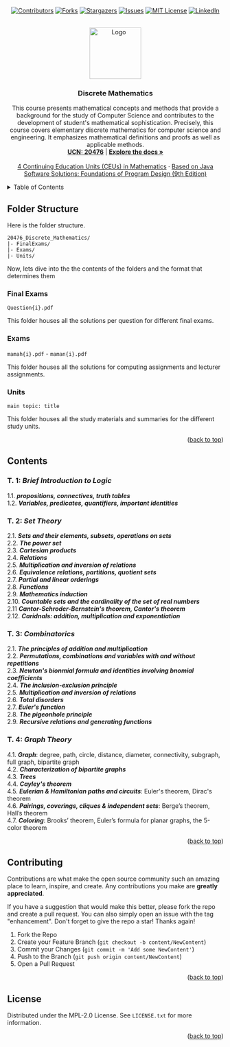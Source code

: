 <!-- Improved compatibility of back to top link: See: https://github.com/othneildrew/Best-README-Template/pull/73 -->
<a name="readme-top"></a>
<!--
*** Thanks for checking out the Best-README-Template. If you have a suggestion
*** that would make this better, please fork the repo and create a pull request
*** or simply open an issue with the tag "enhancement".
*** Don't forget to give the project a star!
*** Thanks again! Now go create something AMAZING! :D
-->



<!-- PROJECT SHIELDS -->
<!--
*** I'm using markdown "reference style" links for readability.
*** Reference links are enclosed in brackets [ ] instead of parentheses ( ).
*** See the bottom of this document for the declaration of the reference variables
*** for contributors-url, forks-url, etc. This is an optional, concise syntax you may use.
*** https://www.markdownguide.org/basic-syntax/#reference-style-links
-->
<div align="center">

[![Contributors][contributors-shield]][contributors-url]
[![Forks][forks-shield]][forks-url]
[![Stargazers][stars-shield]][stars-url]
[![Issues][issues-shield]][issues-url]
[![MIT License][license-shield]][license-url]
[![LinkedIn][linkedin-shield]][linkedin-url]

</div>


<!-- PROJECT LOGO -->
<br />
<div align="center">
  <a href="https://github.com/ladunjexa/20476_Discrete_Mathematics">
    <img src="https://cdn-icons-png.flaticon.com/512/5169/5169334.png" alt="Logo" width="120" height="120">
  </a>

<h3 align="center">Discrete Mathematics</h3>
  <p align="center">
    This course presents mathematical concepts and methods that provide a background for the study of Computer Science and contributes to the development of student's mathematical sophistication.
    Precisely, this course covers elementary discrete mathematics for computer science and engineering. It emphasizes mathematical definitions and proofs as well as applicable methods.
    <br />
    <a href="https://github.com/ladunjexa/20476_Discrete_Mathematics"><strong>UCN: 20476</strong></a> |
    <a href="https://github.com/ladunjexa/20476_Discrete_Mathematics"><strong>Explore the docs »</strong></a>
    <br />
    <br />
    <a href="https://github.com/ladunjexa/20476_Discrete_Mathematics/issues">4 Continuing Education Units (CEUs) in Mathematics</a>
    ·
    <a href="https://github.com/ladunjexa/20476_Discrete_Mathematics/issues">Based on Java Software Solutions: Foundations of Program Design (9th Edition)</a>
  </p>
</div>

<!-- TABLE OF CONTENTS -->
<details>
  <summary>Table of Contents</summary>
  <ol>
    <li>
      <a href="#folder-structure">Folder Structure</a>
    </li>
    <li><a href="#contents">Contents</a></li>
    <li><a href="#contributing">Contributing</a></li>
    <li><a href="#license">License</a></li>
  </ol>
</details>

<!-- FOLDER STRUCTURE -->
## Folder Structure

Here is the folder structure.
```
20476_Discrete_Mathematics/
|- FinalExams/
|- Exams/
|- Units/
```

Now, lets dive into the the contents of the folders and the format that determines them

### Final Exams

`Question{i}.pdf`

This folder houses all the solutions per question for different final exams.

### Exams

`mamah{i}.pdf` - `maman{i}.pdf`

This folder houses all the solutions for computing assignments and lecturer assignments.

### Units
`main topic: title`

This folder houses all the study materials and summaries for the different study units.

<p align="right">(<a href="#readme-top">back to top</a>)</p>

<!-- CONTENTS -->
## Contents

### T. 1: *Brief Introduction to Logic*

1.1. ***propositions, connectives, truth tables***\
1.2. ***Variables, predicates, quantifiers, important identities***
    
### T. 2: *Set Theory*

2.1. ***Sets and their elements, subsets, operations on sets***\
2.2. ***The power set***\
2.3. ***Cartesian products***\
2.4. ***Relations***\
2.5. ***Multiplication and inversion of relations***\
2.6. ***Equivalence relations, partitions, quotient sets***\
2.7. ***Partial and linear orderings***\
2.8. ***Functions***\
2.9. ***Mathematics induction***\
2.10. ***Countable sets and the cardinality of the set of real numbers***\
2.11 ***Cantor-Schroder-Bernstein's theorem, Cantor's theorem***\
2.12. ***Caridnals: addition, multiplication and exponentiation***

### T. 3: *Combinatorics*

2.1. ***The principles of addition and multiplication***\
2.2. ***Permutations, combinations and variables with and without repetitions***\
2.3. ***Newton's bionmial formula and identities involving bnomial coefficients***\
2.4. ***The inclusion-exclusion principle***\
2.5. ***Multiplication and inversion of relations***\
2.6. ***Total disorders***\
2.7. ***Euler's function***\
2.8. ***The pigeonhole principle***\
2.9. ***Recursive relations and generating functions***

### T. 4: *Graph Theory*

4.1. ***Graph***: degree, path, circle, distance, diameter, connectivity, subgraph, full graph, bipartite graph\
4.2. ***Characterization of bipartite graphs***\
4.3. ***Trees***\
4.4. ***Cayley's theorem***\
4.5. ***Eulerian & Hamiltonian paths and circuits***: Euler's theorem, Dirac's theorem\
4.6. ***Pairings, coverings, cliques & independent sets***: Berge’s theorem, Hall’s theorem\
4.7. ***Coloring***: Brooks’ theorem, Euler’s formula for planar graphs, the 5-color theorem

<p align="right">(<a href="#readme-top">back to top</a>)</p>

<!-- CONTRIBUTING -->
## Contributing

Contributions are what make the open source community such an amazing place to learn, inspire, and create. Any contributions you make are **greatly appreciated**.

If you have a suggestion that would make this better, please fork the repo and create a pull request. You can also simply open an issue with the tag "enhancement".
Don't forget to give the repo a star! Thanks again!

1. Fork the Repo
2. Create your Feature Branch (`git checkout -b content/NewContent`)
3. Commit your Changes (`git commit -m 'Add some NewContent'`)
4. Push to the Branch (`git push origin content/NewContent`)
5. Open a Pull Request

<p align="right">(<a href="#readme-top">back to top</a>)</p>

<!-- LICENSE -->
## License

Distributed under the MPL-2.0 License. See `LICENSE.txt` for more information.

<p align="right">(<a href="#readme-top">back to top</a>)</p>

<!-- MARKDOWN LINKS & IMAGES -->
<!-- https://www.markdownguide.org/basic-syntax/#reference-style-links -->
[contributors-shield]: https://img.shields.io/github/contributors/ladunjexa/20476_Discrete_Mathematics.svg?style=for-the-badge
[contributors-url]: https://github.com/ladunjexa/20476_Discrete_Mathematics/graphs/contributors
[forks-shield]: https://img.shields.io/github/forks/ladunjexa/20476_Discrete_Mathematics.svg?style=for-the-badge
[forks-url]: https://github.com/ladunjexa/20476_Discrete_Mathematics/network/members
[stars-shield]: https://img.shields.io/github/stars/ladunjexa/20476_Discrete_Mathematics.svg?style=for-the-badge
[stars-url]: https://github.com/ladunjexa/20476_Discrete_Mathematics/stargazers
[issues-shield]: https://img.shields.io/github/issues/ladunjexa/20476_Discrete_Mathematics.svg?style=for-the-badge
[issues-url]: https://github.com/ladunjexa/20476_Discrete_Mathematics/issues
[license-shield]: https://img.shields.io/github/license/ladunjexa/20476_Discrete_Mathematics.svg?style=for-the-badge
[license-url]: https://github.com/ladunjexa/20476_Discrete_Mathematics/blob/master/LICENSE.txt
[linkedin-shield]: https://img.shields.io/badge/-LinkedIn-black.svg?style=for-the-badge&logo=linkedin&colorB=555
[linkedin-url]: https://linkedin.com/in/lironabutbul
[product-screenshot]: images/screenshot.png
[Assembly]: https://img.shields.io/badge/Assembly-20232A?style=for-the-badge&logo=assembly&logoColor=61DAFB
[Assembly-url]: https://www.tutorialspoint.com/assembly_programming/assembly_introduction.htm
[EasyCPU]: https://img.shields.io/badge/EasyCPU-DD0031?style=for-the-badge&logo=easycpu&logoColor=white
[EasyCPU-url]: https://citeseerx.ist.psu.edu/viewdoc/download?doi=10.1.1.622.4315&rep=rep1&type=pdf
